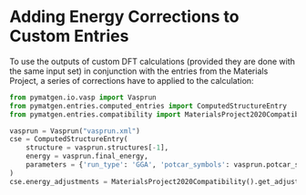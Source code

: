 # Adding Energy Corrections to Custom Entries

To use the outputs of custom DFT calculations (provided they are done with the same input set) in conjunction with the entries from the Materials Project, a series of corrections have to applied to the calculation:&#x20;

```python
from pymatgen.io.vasp import Vasprun
from pymatgen.entries.computed_entries import ComputedStructureEntry
from pymatgen.entries.compatibility import MaterialsProject2020Compatibility

vasprun = Vasprun("vasprun.xml")
cse = ComputedStructureEntry(
    structure = vasprun.structures[-1],
    energy = vasprun.final_energy,
    parameters = {'run_type': 'GGA', 'potcar_symbols': vasprun.potcar_symbols}
)
cse.energy_adjustments = MaterialsProject2020Compatibility().get_adjustments(cse)
```

